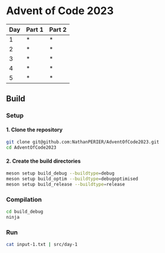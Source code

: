 
# Advent of Code 2023

| Day | Part 1 | Part 2 |
|-----|--------|--------|
| 1   | \*     | \*     | 
| 2   | \*     | \*     | 
| 3   | \*     | \*     | 
| 4   | \*     | \*     | 
| 5   | \*     | \*     | 

## Build

### Setup

#### 1. Clone the repository

```bash
git clone git@github.com:NathanPERIER/AdventOfCode2023.git
cd AdventOfCode2023
```

#### 2. Create the build directories

```bash
meson setup build_debug --buildtype=debug
meson setup build_optim --buildtype=debugoptimised
meson setup build_release --buildtype=release
```

### Compilation

```bash
cd build_debug
ninja
```

### Run

```bash
cat input-1.txt | src/day-1
```

